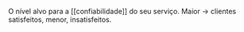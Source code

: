 O nível alvo para a [[confiabilidade]] do seu serviço. Maior -> clientes satisfeitos, menor, insatisfeitos. 

